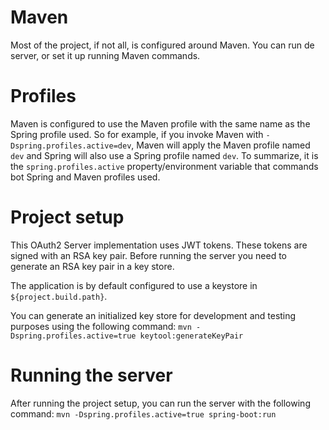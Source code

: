 # Maven

Most of the project, if not all, is configured around Maven. You can run de server, or set it up running Maven commands. 

# Profiles

Maven is configured to use the Maven profile with the same name as the Spring profile used. So for example, if you invoke Maven with `-Dspring.profiles.active=dev`, Maven will apply the Maven profile named `dev` and Spring will also use a Spring profile named `dev`. To summarize, it is the `spring.profiles.active` property/environment variable that commands bot Spring and Maven profiles used.

# Project setup

This OAuth2 Server implementation uses JWT tokens. These tokens are signed with an RSA key pair. Before running the server you need to generate an RSA key pair in a key store.

The application is by default configured to use a keystore in `${project.build.path}`.
 
You can generate an initialized key store for development and testing purposes using the following command: `mvn -Dspring.profiles.active=true keytool:generateKeyPair`

# Running the server

After running the project setup, you can run the server with the following command: `mvn -Dspring.profiles.active=true spring-boot:run`
 
 
